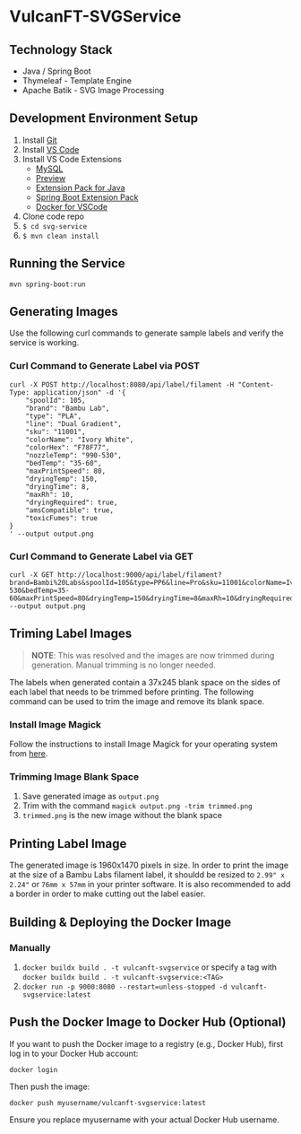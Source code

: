 # VulcanFT-SVGService

## Technology Stack
- Java / Spring Boot
- Thymeleaf - Template Engine
- Apache Batik - SVG Image Processing

## Development Environment Setup
1. Install [Git](https://git-scm.com/)
2. Install [VS Code](https://code.visualstudio.com/)
3. Install VS Code Extensions
    - [MySQL](https://marketplace.visualstudio.com/items?itemName=cweijan.vscode-mysql-client2)
    - [Preview](https://marketplace.visualstudio.com/items?itemName=searKing.preview-vscode)
    - [Extension Pack for Java](https://marketplace.visualstudio.com/items?itemName=vscjava.vscode-java-pack)
    - [Spring Boot Extension Pack](https://marketplace.visualstudio.com/items?itemName=vmware.vscode-boot-dev-pack)
    - [Docker for VSCode](https://marketplace.visualstudio.com/items?itemName=ms-azuretools.vscode-docker)
4. Clone code repo
5. `$ cd svg-service`
6. `$ mvn clean install`

## Running the Service
`mvn spring-boot:run`

## Generating Images
Use the following curl commands to generate sample labels and verify the service is working.

### Curl Command to Generate Label via POST
```
curl -X POST http://localhost:8080/api/label/filament -H "Content-Type: application/json" -d '{
    "spoolId": 105,
    "brand": "Bambu Lab",
    "type": "PLA",
    "line": "Dual Gradient",
    "sku": "11001",
    "colorName": "Ivory White",
    "colorHex": "F78F77",
    "nozzleTemp": "990-530",
    "bedTemp": "35-60",
    "maxPrintSpeed": 80,
    "dryingTemp": 150,
    "dryingTime": 8,
    "maxRh": 10,
    "dryingRequired": true,
    "amsCompatible": true,
    "toxicFumes": true
}
' --output output.png
```

### Curl Command to Generate Label via GET
```
curl -X GET http://localhost:9000/api/label/filament?brand=Bambi%20Labs&spoolId=105&type=PP6&line=Pro&sku=11001&colorName=Ivorys%20White&colorHex=FF00FF&nozzleTemp=990-530&bedTemp=35-60&maxPrintSpeed=80&dryingTemp=150&dryingTime=8&maxRh=10&dryingRequired=true&amsCompatible=true&toxicFumes=false --output output.png
```

## Triming Label Images
> **NOTE**: This was resolved and the images are now trimmed during generation. Manual trimming is no longer needed. 

The labels when generated contain a 37x245 blank space on the sides of each label that needs to be trimmed before printing. The following command can be used to trim the image and remove its blank space. 

### Install Image Magick
Follow the instructions to install Image Magick for your operating system from [here](https://imagemagick.org/script/download.php). 

### Trimming Image Blank Space
1. Save generated image as `output.png`
2. Trim with the command `magick output.png -trim trimmed.png`
3. `trimmed.png` is the new image without the blank space

## Printing Label Image
The generated image is 1960x1470 pixels in size. In order to print the image at the size of a Bambu Labs filament label, it shouldd be resized to `2.99" x 2.24"` or `76mm x 57mm` in your printer software. It is also recommended to add a border in order to make cutting out the label easier.  

## Building & Deploying the Docker Image
### Manually
1. `docker buildx build . -t vulcanft-svgservice` or specify a tag with `docker buildx build . -t vulcanft-svgservice:<TAG>`
2. `docker run -p 9000:8080 --restart=unless-stopped -d vulcanft-svgservice:latest`

## Push the Docker Image to Docker Hub (Optional)
If you want to push the Docker image to a registry (e.g., Docker Hub), first log in to your Docker Hub account:
```
docker login
```
Then push the image:
```
docker push myusername/vulcanft-svgservice:latest
```
Ensure you replace myusername with your actual Docker Hub username.